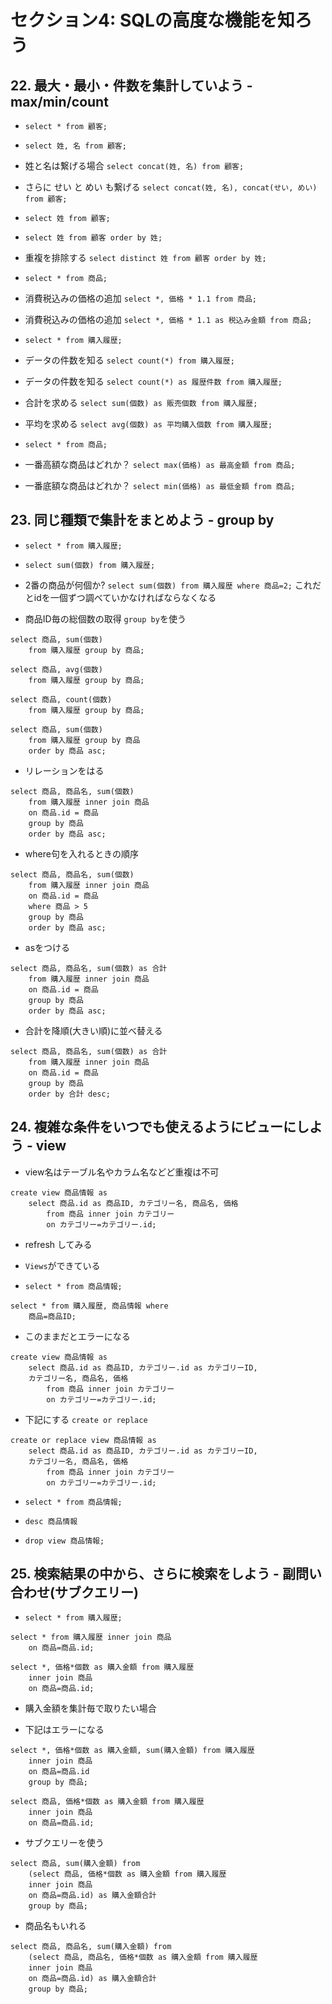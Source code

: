 # セクション4: SQLの高度な機能を知ろう

## 22. 最大・最小・件数を集計していよう - max/min/count

+ `select * from 顧客;`<br>

+ `select 姓, 名 from 顧客;` <br>

+ 姓と名は繋げる場合 `select concat(姓, 名) from 顧客;` <br>

+ さらに せい と めい も繋げる `select concat(姓, 名), concat(せい, めい) from 顧客;` <br>

+ `select 姓 from 顧客;` <br>

+ `select 姓 from 顧客 order by 姓;` <br>

+ 重複を排除する `select distinct 姓 from 顧客 order by 姓;` <br>

+ `select * from 商品;` <br>

+ 消費税込みの価格の追加 `select *, 価格 * 1.1 from 商品;` <br>

+ 消費税込みの価格の追加 `select *, 価格 * 1.1 as 税込み金額 from 商品;` <br>

+ `select * from 購入履歴;` <br>

+ データの件数を知る `select count(*) from 購入履歴;`<br>

+ データの件数を知る `select count(*) as 履歴件数 from 購入履歴;`<br>

+ 合計を求める `select sum(個数) as 販売個数 from 購入履歴;` <br>

+ 平均を求める `select avg(個数) as 平均購入個数 from 購入履歴;`<br>

+ `select * from 商品;`<br>

+ 一番高額な商品はどれか？ `select max(価格) as 最高金額 from 商品;` <br>

+ 一番底額な商品はどれか？ `select min(価格) as 最低金額 from 商品;` <br>

## 23. 同じ種類で集計をまとめよう - group by

+ `select * from 購入履歴;`<br>

+ `select sum(個数) from 購入履歴;`<br>

+ 2番の商品が何個か? `select sum(個数) from 購入履歴 where 商品=2;` これだとidを一個ずつ調べていかなければならなくなる<br>

+ 商品ID毎の総個数の取得 `group by`を使う<br>

```
select 商品, sum(個数)
    from 購入履歴 group by 商品;
```

```
select 商品, avg(個数)
    from 購入履歴 group by 商品;
```

```
select 商品, count(個数)
    from 購入履歴 group by 商品;
```

```
select 商品, sum(個数)
    from 購入履歴 group by 商品
    order by 商品 asc;
```

+ リレーションをはる<br>

```
select 商品, 商品名, sum(個数)
    from 購入履歴 inner join 商品
    on 商品.id = 商品
    group by 商品
    order by 商品 asc;
```

+ where句を入れるときの順序<br>

```
select 商品, 商品名, sum(個数)
    from 購入履歴 inner join 商品
    on 商品.id = 商品
    where 商品 > 5
    group by 商品
    order by 商品 asc;
```

+ asをつける

```
select 商品, 商品名, sum(個数) as 合計
    from 購入履歴 inner join 商品
    on 商品.id = 商品
    group by 商品
    order by 商品 asc;
```

+ 合計を降順(大きい順)に並べ替える<br>

```
select 商品, 商品名, sum(個数) as 合計
    from 購入履歴 inner join 商品
    on 商品.id = 商品
    group by 商品
    order by 合計 desc;
```

## 24. 複雑な条件をいつでも使えるようにビューにしよう - view

+ view名はテーブル名やカラム名などど重複は不可<br>

```
create view 商品情報 as
    select 商品.id as 商品ID, カテゴリー名, 商品名, 価格
        from 商品 inner join カテゴリー
        on カテゴリー=カテゴリー.id;
```

+ refresh してみる<br>

+ `Views`ができている<br>

+ `select * from 商品情報;`<br>

```
select * from 購入履歴, 商品情報 where
    商品=商品ID;
```

+ このままだとエラーになる<br>

```
create view 商品情報 as
    select 商品.id as 商品ID, カテゴリー.id as カテゴリーID,
    カテゴリー名, 商品名, 価格
        from 商品 inner join カテゴリー
        on カテゴリー=カテゴリー.id;
```

+ 下記にする `create or replace`<br>

```
create or replace view 商品情報 as
    select 商品.id as 商品ID, カテゴリー.id as カテゴリーID,
    カテゴリー名, 商品名, 価格
        from 商品 inner join カテゴリー
        on カテゴリー=カテゴリー.id;
```

+ `select * from 商品情報;`<br>

+ `desc 商品情報`<br>

+ `drop view 商品情報;`<br>

## 25. 検索結果の中から、さらに検索をしよう - 副問い合わせ(サブクエリー)

+ `select * from 購入履歴;` <br>

```
select * from 購入履歴 inner join 商品
    on 商品=商品.id;
```

```
select *, 価格*個数 as 購入金額 from 購入履歴
    inner join 商品
    on 商品=商品.id;
```

+ 購入金額を集計毎で取りたい場合<br>

+ 下記はエラーになる<br>

```
select *, 価格*個数 as 購入金額, sum(購入金額) from 購入履歴
    inner join 商品
    on 商品=商品.id
    group by 商品;
```

```
select 商品, 価格*個数 as 購入金額 from 購入履歴
    inner join 商品
    on 商品=商品.id;
```

+ サブクエリーを使う<br>

```
select 商品, sum(購入金額) from
    (select 商品, 価格*個数 as 購入金額 from 購入履歴
    inner join 商品
    on 商品=商品.id) as 購入金額合計
    group by 商品;
```

+ 商品名もいれる<br>

```
select 商品, 商品名, sum(購入金額) from
    (select 商品, 商品名, 価格*個数 as 購入金額 from 購入履歴
    inner join 商品
    on 商品=商品.id) as 購入金額合計
    group by 商品;
```